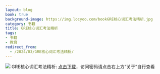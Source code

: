 ```yaml
---
layout: blog
book: true
background-image: https://img.locyoo.com/bookGRE核心词汇考法精析.jpg
category: 书籍
title: GRE核心词汇考法精析
tags:
- 书籍
- 教育
redirect_from:
  - /2024/03/GRE核心词汇考法精析/
---
```

![](https://img.locyoo.com/bookGRE核心词汇考法精析.jpg)
GRE核心词汇考法精析: <a name = "ref1" href="https://url18.ctfile.com/f/50983618-1380724162-38f515?p=3619">点击下载</a>，访问密码请点击右上方“关于”自行查看